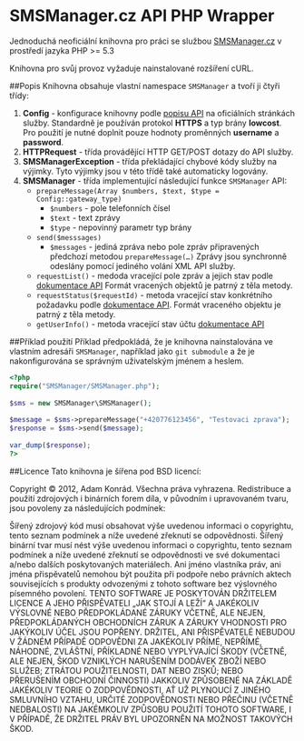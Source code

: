 # SMSManager.cz API PHP Wrapper
Jednoduchá neoficiální knihovna pro práci se službou [SMSManager.cz](http://www.smsmanager.cz/) v prostředí jazyka PHP >= 5.3

Knihovna pro svůj provoz vyžaduje nainstalované rozšíření cURL.

##Popis
Knihovna obsahuje vlastní namespace `SMSManager` a tvoří ji čtyři třídy:

1. **Config** - konfigurace knihovny podle [popisu API](http://smsmanager.cz/api/) na oficiálních stránkách služby. Standardně je používán protokol **HTTPS** a typ brány **lowcost**. Pro použití je nutné doplnit pouze hodnoty proměnných **username** a **password**.
2. **HTTPRequest** - třída provádějící HTTP GET/POST dotazy do API služby.
3. **SMSManagerException** - třída překládající chybové kódy služby na výjimky. Tyto výjimky jsou v této třídě také automaticky logovány.
4. **SMSManager** - třída implementující následující funkce `SMSManager` API:
	* `prepareMessage(Array $numbers, $text, $type = Config::gateway_type)`
		* `$numbers` - pole telefonních čísel
		* `$text` - text zprávy
		* `$type` - nepovinný parametr typ brány	
	* `send($messsages)`
		* `$messages` - jediná zpráva nebo pole zpráv připravených předchozí metodou `prepareMessage(…)` Zprávy jsou synchronně odeslány pomocí jediného volání XML API služby.
	* `requestList()` - medoda vracející pole zpráv a jejich stav podle [dokumentace API](http://smsmanager.cz/api/http/#requestlist) Formát vracených objektů je patrný z těla metody.
	* `requestStatus($requestId)` - metoda vracející stav konkrétního požadavku podle [dokumentace API](http://smsmanager.cz/api/http/#requeststatus). Formát vraceného objektu je patrný z těla metody.
	* `getUserInfo()` - metoda vracející stav účtu [dokumentace API](http://smsmanager.cz/api/http/#getuserinfo)
	
##Příklad použití
Příklad předpokládá, že je knihovna nainstalována ve vlastním adresáři `SMSManager`, například jako `git submodule` a že je nakonfigurována se správným uživatelským jménem a heslem.

```php
<?php
require("SMSManager/SMSManager.php");
	
$sms = new SMSManager\SMSManager();
	
$message = $sms->prepareMessage("+420776123456", "Testovaci zprava");
$response = $sms->send($message);
	
var_dump($response);
?>
```

##Licence
Tato knihovna je šířena pod BSD licencí:

Copyright © 2012, Adam Konrád. Všechna práva vyhrazena.
Redistribuce a použití zdrojových i binárních forem díla, v původním i upravovaném tvaru, jsou povoleny za následujících podmínek:

Šířený zdrojový kód musí obsahovat výše uvedenou informaci o copyrightu, tento seznam podmínek a níže uvedené zřeknutí se odpovědnosti.
Šířený binární tvar musí nést výše uvedenou informaci o copyrightu, tento seznam podmínek a níže uvedené zřeknutí se odpovědnosti ve své dokumentaci a/nebo dalších poskytovaných materiálech.
Ani jméno vlastníka práv, ani jména přispěvatelů nemohou být použita při podpoře nebo právních aktech souvisejících s produkty odvozenými z tohoto software bez výslovného písemného povolení.
TENTO SOFTWARE JE POSKYTOVÁN DRŽITELEM LICENCE A JEHO PŘISPĚVATELI „JAK STOJÍ A LEŽÍ“ A JAKÉKOLIV VÝSLOVNÉ NEBO PŘEDPOKLÁDANÉ ZÁRUKY VČETNĚ, ALE NEJEN, PŘEDPOKLÁDANÝCH OBCHODNÍCH ZÁRUK A ZÁRUKY VHODNOSTI PRO JAKÝKOLIV ÚČEL JSOU POPŘENY. DRŽITEL, ANI PŘISPĚVATELÉ NEBUDOU V ŽÁDNÉM PŘÍPADĚ ODPOVĚDNI ZA JAKÉKOLIV PŘÍMÉ, NEPŘÍMÉ, NÁHODNÉ, ZVLÁŠTNÍ, PŘÍKLADNÉ NEBO VYPLÝVAJÍCÍ ŠKODY (VČETNĚ, ALE NEJEN, ŠKOD VZNIKLÝCH NARUŠENÍM DODÁVEK ZBOŽÍ NEBO SLUŽEB; ZTRÁTOU POUŽITELNOSTI, DAT NEBO ZISKŮ; NEBO PŘERUŠENÍM OBCHODNÍ ČINNOSTI) JAKKOLIV ZPŮSOBENÉ NA ZÁKLADĚ JAKÉKOLIV TEORIE O ZODPOVĚDNOSTI, AŤ UŽ PLYNOUCÍ Z JINÉHO SMLUVNÍHO VZTAHU, URČITÉ ZODPOVĚDNOSTI NEBO PŘEČINU (VČETNĚ NEDBALOSTI) NA JAKÉMKOLIV ZPŮSOBU POUŽITÍ TOHOTO SOFTWARE, I V PŘÍPADĚ, ŽE DRŽITEL PRÁV BYL UPOZORNĚN NA MOŽNOST TAKOVÝCH ŠKOD.
